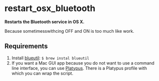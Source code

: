 # restart_osx_bluetooth
**Restarts the Bluetooth service in OS X.**

Because sometimesswithcing OFF and ON is too much like work.

## Requirements
1. Install [blueutil](https://github.com/toy/blueutil): `$ brew instal blueutil`
2. If you want a Mac GUI app because you do not want to use a command line interface, 
you can use [Platypus](https://github.com/sveinbjornt/Platypus). There is a 
Platypus profile with which you can wrap the script.
